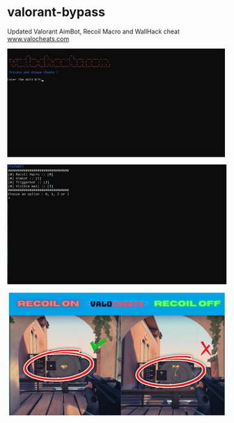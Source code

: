 # valorant-bypass
Updated Valorant AimBot, Recoil Macro  and  WallHack  cheat
www.valocheats.com


![Valorant hack](https://github.com/RasmusTaus/valorant-bypass/blob/main/1.png)







![Valorant hack](https://github.com/RasmusTaus/valorant-bypass/blob/main/2.png)






![Valorant hack](https://github.com/RasmusTaus/valorant-bypass/blob/main/RECOIL.png)
